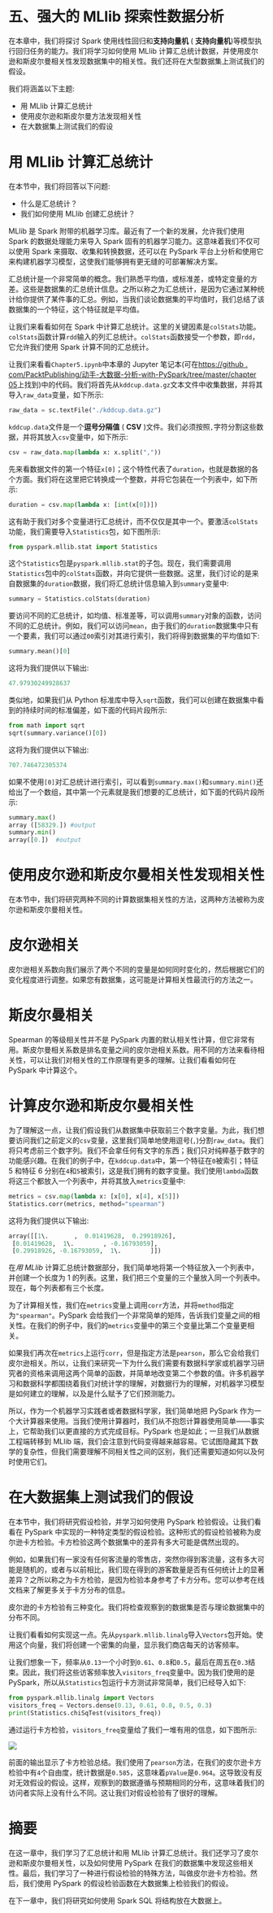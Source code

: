 # 五、强大的 MLlib 探索性数据分析

在本章中，我们将探讨 Spark 使用线性回归和**支持向量机** ( **支持向量机**)等模型执行回归任务的能力。我们将学习如何使用 MLlib 计算汇总统计数据，并使用皮尔逊和斯皮尔曼相关性发现数据集中的相关性。我们还将在大型数据集上测试我们的假设。

我们将涵盖以下主题:

*   用 MLlib 计算汇总统计
*   使用皮尔逊和斯皮尔曼方法发现相关性
*   在大数据集上测试我们的假设

# 用 MLlib 计算汇总统计

在本节中，我们将回答以下问题:

*   什么是汇总统计？
*   我们如何使用 MLlib 创建汇总统计？

MLlib 是 Spark 附带的机器学习库。最近有了一个新的发展，允许我们使用 Spark 的数据处理能力来导入 Spark 固有的机器学习能力。这意味着我们不仅可以使用 Spark 来摄取、收集和转换数据，还可以在 PySpark 平台上分析和使用它来构建机器学习模型，这使我们能够拥有更无缝的可部署解决方案。

汇总统计是一个非常简单的概念。我们熟悉平均值，或标准差，或特定变量的方差。这些是数据集的汇总统计信息。之所以称之为汇总统计，是因为它通过某种统计给你提供了某件事的汇总。例如，当我们谈论数据集的平均值时，我们总结了该数据集的一个特征，这个特征就是平均值。

让我们来看看如何在 Spark 中计算汇总统计。这里的关键因素是`colStats`功能。`colStats`函数计算`rdd`输入的列汇总统计。`colStats`函数接受一个参数，即`rdd`，它允许我们使用 Spark 计算不同的汇总统计。

让我们来看看`Chapter5.ipynb`中本章的 Jupyter 笔记本(可在[https://github . com/PacktPublishing/动手-大数据-分析-with-PySpark/tree/master/chapter 05](https://github.com/PacktPublishing/Hands-On-Big-Data-Analytics-with-PySpark/tree/master/Chapter05)上找到)中的代码。我们将首先从`kddcup.data.gz`文本文件中收集数据，并将其导入`raw_data`变量，如下所示:

```py
raw_data = sc.textFile("./kddcup.data.gz")
```

`kddcup.data`文件是一个**逗号分隔值** ( **CSV** )文件。我们必须按照`,`字符分割这些数据，并将其放入`csv`变量中，如下所示:

```py
csv = raw_data.map(lambda x: x.split(","))
```

先来看数据文件的第一个特征`x[0]`；这个特性代表了`duration`，也就是数据的各个方面。我们将在这里把它转换成一个整数，并将它包装在一个列表中，如下所示:

```py
duration = csv.map(lambda x: [int(x[0])])
```

这有助于我们对多个变量进行汇总统计，而不仅仅是其中一个。要激活`colStats`功能，我们需要导入`Statistics`包，如下图所示:

```py
from pyspark.mllib.stat import Statistics
```

这个`Statistics`包是`pyspark.mllib.stat`的子包。现在，我们需要调用`Statistics`包中的`colStats`函数，并向它提供一些数据。这里，我们讨论的是来自数据集的`duration`数据，我们将汇总统计信息输入到`summary`变量中:

```py
summary = Statistics.colStats(duration)
```

要访问不同的汇总统计，如均值、标准差等，可以调用`summary`对象的函数，访问不同的汇总统计。例如，我们可以访问`mean`，由于我们的`duration`数据集中只有一个要素，我们可以通过`00`索引对其进行索引，我们将得到数据集的平均值如下:

```py
summary.mean()[0]
```

这将为我们提供以下输出:

```py
47.97930249928637
```

类似地，如果我们从 Python 标准库中导入`sqrt`函数，我们可以创建在数据集中看到的持续时间的标准偏差，如下面的代码片段所示:

```py
from math import sqrt
sqrt(summary.variance()[0])
```

这将为我们提供以下输出:

```py
707.746472305374
```

如果不使用`[0]`对汇总统计进行索引，可以看到`summary.max()`和`summary.min()`还给出了一个数组，其中第一个元素就是我们想要的汇总统计，如下面的代码片段所示:

```py
summary.max()
array ([58329.]) #output
summary.min()
array([0.])  #output
```

# 使用皮尔逊和斯皮尔曼相关性发现相关性

在本节中，我们将研究两种不同的计算数据集相关性的方法，这两种方法被称为皮尔逊和斯皮尔曼相关性。

# 皮尔逊相关

皮尔逊相关系数向我们展示了两个不同的变量是如何同时变化的，然后根据它们的变化程度进行调整。如果您有数据集，这可能是计算相关性最流行的方法之一。

# 斯皮尔曼相关

Spearman 的等级相关性并不是 PySpark 内置的默认相关性计算，但它非常有用。斯皮尔曼相关系数是排名变量之间的皮尔逊相关系数。用不同的方法来看待相关性，可以让我们对相关性的工作原理有更多的理解。让我们看看如何在 PySpark 中计算这个。

# 计算皮尔逊和斯皮尔曼相关性

为了理解这一点，让我们假设我们从数据集中获取前三个数字变量。为此，我们想要访问我们之前定义的`csv`变量，这里我们简单地使用逗号(`,`)分割`raw_data`。我们将只考虑前三个数字列。我们不会拿任何有文字的东西；我们只对纯粹基于数字的功能感兴趣。在我们的例子中，在`kddcup.data`中，第一个特征在`0`被索引；特征 5 和特征 6 分别在`4`和`5`被索引，这是我们拥有的数字变量。我们使用`lambda`函数将这三个都放入一个列表中，并将其放入`metrics`变量中:

```py
metrics = csv.map(lambda x: [x[0], x[4], x[5]])
Statistics.corr(metrics, method="spearman")
```

这将为我们提供以下输出:

```py
array([[1\.       ,  0.01419628,  0.29918926],
 [0.01419628,  1\.        , -0.16793059],
 [0.29918926, -0.16793059,  1\.        ]])
```

在*用 MLlib* 计算汇总统计数据部分，我们简单地将第一个特征放入一个列表中，并创建一个长度为 1 的列表。这里，我们把三个变量的三个量放入同一个列表中。现在，每个列表都有三个长度。

为了计算相关性，我们在`metrics`变量上调用`corr`方法，并将`method`指定为`"spearman"`。PySpark 会给我们一个非常简单的矩阵，告诉我们变量之间的相关性。在我们的例子中，我们的`metrics`变量中的第三个变量比第二个变量更相关。

如果我们再次在`metrics`上运行`corr`，但是指定方法是`pearson`，那么它会给我们皮尔逊相关。所以，让我们来研究一下为什么我们需要有数据科学家或机器学习研究者的资格来调用这两个简单的函数，并简单地改变第二个参数的值。许多机器学习和数据科学都围绕着我们对统计学的理解，对数据行为的理解，对机器学习模型是如何建立的理解，以及是什么赋予了它们预测能力。

所以，作为一个机器学习实践者或者数据科学家，我们简单地把 PySpark 作为一个大计算器来使用。当我们使用计算器时，我们从不抱怨计算器使用简单——事实上，它帮助我们以更直接的方式完成目标。PySpark 也是如此；一旦我们从数据工程端转移到 MLlib 端，我们会注意到代码变得越来越容易。它试图隐藏其下数学的复杂性，但我们需要理解不同相关性之间的区别，我们还需要知道如何以及何时使用它们。

# 在大数据集上测试我们的假设

在本节中，我们将研究假设检验，并学习如何使用 PySpark 检验假设。让我们看看在 PySpark 中实现的一种特定类型的假设检验。这种形式的假设检验被称为皮尔逊卡方检验。卡方检验这两个数据集中的差异有多大可能是偶然出现的。

例如，如果我们有一家没有任何客流量的零售店，突然你得到客流量，这有多大可能是随机的，或者与以前相比，我们现在得到的游客数量是否有任何统计上的显著差异？之所以称之为卡方检验，是因为检验本身参考了卡方分布。您可以参考在线文档来了解更多关于卡方分布的信息。

皮尔逊的卡方检验有三种变化。我们将检查观察到的数据集是否与理论数据集中的分布不同。

让我们看看如何实现这一点。先从`pyspark.mllib.linalg`导入`Vectors`包开始。使用这个向量，我们将创建一个密集的向量，显示我们商店每天的访客频率。

让我们想象一下，频率从`0.13`一个小时到`0.61`、`0.8`和`0.5`，最后在周五在`0.3`结束。因此，我们将这些访客频率放入`visitors_freq`变量中。因为我们使用的是 PySpark，所以从`Statistics`包运行卡方测试非常简单，我们已经导入如下:

```py
from pyspark.mllib.linalg import Vectors
visitors_freq = Vectors.dense(0.13, 0.61, 0.8, 0.5, 0.3)
print(Statistics.chiSqTest(visitors_freq))
```

通过运行卡方检验，`visitors_freq`变量给了我们一堆有用的信息，如下图所示:

![](img/ec0a248d-d599-476c-bbd7-665a504a76bc.png)

前面的输出显示了卡方检验总结。我们使用了`pearson`方法，在我们的皮尔逊卡方检验中有`4`个自由度，统计数据是`0.585`，这意味着`pValue`是`0.964`。这导致没有反对无效假设的假设。这样，观察到的数据遵循与预期相同的分布，这意味着我们的访问者实际上没有什么不同。这让我们对假设检验有了很好的理解。

# 摘要

在这一章中，我们学习了汇总统计和用 MLlib 计算汇总统计。我们还学习了皮尔逊和斯皮尔曼相关性，以及如何使用 PySpark 在我们的数据集中发现这些相关性。最后，我们学习了一种进行假设检验的特殊方法，叫做皮尔逊卡方检验。然后，我们使用 PySpark 的假设检验函数在大数据集上检验我们的假设。

在下一章中，我们将研究如何使用 Spark SQL 将结构放在大数据上。